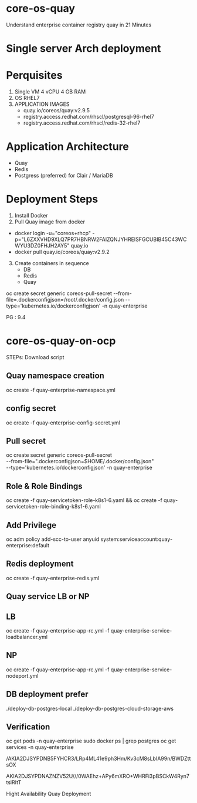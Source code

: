 # core-os-quay
Understand enterprise container registry quay in 21 Minutes 

Single server Arch deployment
=============================

Perquisites
===========

1. Single VM 4 vCPU 4 GB RAM 
2. OS RHEL7
3. APPLICATION IMAGES 
   - quay.io/coreos/quay:v2.9.5
   - registry.access.redhat.com/rhscl/postgresql-96-rhel7
   - registry.access.redhat.com/rhscl/redis-32-rhel7


Application Architecture
========================

- Quay
- Redis
- Postgress (preferred) for Clair / MariaDB 

Deployment Steps 
================

1. Install Docker
2. Pull Quay image from docker
- docker login -u="coreos+rhcp" -p="L6ZXXVHD9XLQ7PR7HBNRW2FAIZQNJYHREISFGCUBIB45C43WCWYU3DZ0FHJH2AY5" quay.io
- docker pull quay.io/coreos/quay:v2.9.2
3. Create containers in sequence  
   - DB 
   - Redis 
   - Quay 
   





oc create secret generic coreos-pull-secret --from-file=.dockerconfigjson=/root/.docker/config.json --type='kubernetes.io/dockerconfigjson' -n quay-enterprise

PG : 9.4 

# core-os-quay-on-ocp

STEPs:
Download script 
## Quay namespace creation
oc create -f quay-enterprise-namespace.yml
## config secret 
oc create -f quay-enterprise-config-secret.yml
## Pull secret
oc create secret generic coreos-pull-secret \
     --from-file=".dockerconfigjson=$HOME/.docker/config.json" \
     --type='kubernetes.io/dockerconfigjson' -n quay-enterprise
     
## Role & Role Bindings 
oc create -f quay-servicetoken-role-k8s1-6.yaml && oc create -f quay-servicetoken-role-binding-k8s1-6.yaml

## Add Privilege 
oc adm policy add-scc-to-user anyuid system:serviceaccount:quay-enterprise:default

## Redis deployment 
oc create -f quay-enterprise-redis.yml

## Quay service LB or NP 
## LB 
oc create -f quay-enterprise-app-rc.yml -f quay-enterprise-service-loadbalancer.yml
## NP
oc create -f quay-enterprise-app-rc.yml -f quay-enterprise-service-nodeport.yml

## DB deployment prefer 
./deploy-db-postgres-local
./deploy-db-postgres-cloud-storage-aws 

## Verification 
oc get pods -n quay-enterprise
sudo docker ps | grep postgres
oc get services -n quay-enterprise



/AKIA2DJSYPDNB5FYHCR3/LRp4ML41e9ph3Hm/Kv3cM8sLbIA99n/BWDZttsOX

AKIA2DJSYPDNAZNZV52U///0WAEhz+APy6mXRO+WHRFi3pBSCkW4Ryn7tslRItT

Hight Availability Quay Deployment 

